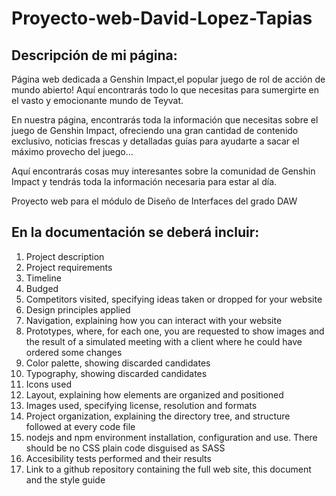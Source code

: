 # Proyecto-web-David-Lopez-Tapias

## Descripción de mi página:

Página web dedicada a Genshin Impact,el popular juego de rol de acción de mundo abierto! Aquí encontrarás todo lo que necesitas para sumergirte en el vasto y emocionante mundo de Teyvat.

En nuestra página, encontrarás toda la información que necesitas sobre el juego de Genshin Impact, ofreciendo una gran cantidad de contenido exclusivo, noticias frescas y detalladas guías para ayudarte a sacar el máximo provecho del juego...

Aquí encontrarás cosas muy interesantes sobre la comunidad de Genshin Impact y tendrás toda la información necesaria para estar al día.

Proyecto web para el módulo de Diseño de Interfaces del grado DAW

## En la documentación se deberá incluir:

1. Project description
2. Project requirements
3. Timeline
4. Budged
5. Competitors visited, specifying ideas taken or dropped for your website
6. Design principles applied
7. Navigation, explaining how you can interact with your website
8. Prototypes, where, for each one, you are requested to show images and the result of a simulated meeting with a client where he could have ordered some changes
9. Color palette, showing discarded candidates
10. Typography, showing discarded candidates
11. Icons used
12. Layout, explaining how elements are organized and positioned
13. Images used, specifying license, resolution and formats
14. Project organization, explaining the directory tree, and structure followed at every code file
15. nodejs and npm environment installation, configuration and use. There should be no CSS plain code disguised as SASS
16. Accesibility tests performed and their results
17. Link to a github repository containing the full web site, this document and the style guide

